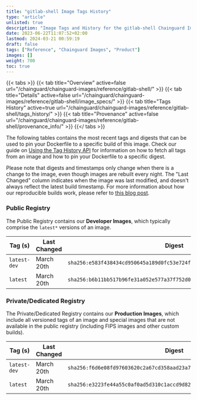 ```yaml
---
title: "gitlab-shell Image Tags History"
type: "article"
unlisted: true
description: "Image Tags and History for the gitlab-shell Chainguard Image"
date: 2023-06-22T11:07:52+02:00
lastmod: 2024-03-21 00:59:19
draft: false
tags: ["Reference", "Chainguard Images", "Product"]
images: []
weight: 700
toc: true
---
```


{{< tabs >}}
{{< tab title="Overview" active=false url="/chainguard/chainguard-images/reference/gitlab-shell/" >}}
{{< tab title="Details" active=false url="/chainguard/chainguard-images/reference/gitlab-shell/image_specs/" >}}
{{< tab title="Tags History" active=true url="/chainguard/chainguard-images/reference/gitlab-shell/tags_history/" >}}
{{< tab title="Provenance" active=false url="/chainguard/chainguard-images/reference/gitlab-shell/provenance_info/" >}}
{{</ tabs >}}

The following tables contains the most recent tags and digests that can be used to pin your Dockerfile to a specific build of this image. Check our guide on [Using the Tag History API](/chainguard/chainguard-images/using-the-tag-history-api/) for information on how to fetch all tags from an image and how to pin your Dockerfile to a specific digest.

Please note that digests and timestamps only change when there is a change to the image, even though images are rebuilt every night. The "Last Changed" column indicates when the image was last modified, and doesn't always reflect the latest build timestamp. For more information about how our reproducible builds work, please refer to [this blog post](https://www.chainguard.dev/unchained/reproducing-chainguards-reproducible-image-builds).

### Public Registry
The Public Registry contains our **Developer Images**, which typically comprise the `latest*` versions of an image.

| Tag (s)       | Last Changed | Digest                                                                    |
|---------------|--------------|---------------------------------------------------------------------------|
|  `latest-dev` | March 20th   | `sha256:e583f438434cd950645a189d0fc53e724f05fa9b828901b14e4c2706b7ddd4a1` |
|  `latest`     | March 20th   | `sha256:b6b11bb517b96fe31a052e577a37f752d01c7cbe26a94f6d261bb8d69425b095` |


### Private/Dedicated Registry
The Private/Dedicated Registry contains our **Production Images**, which include all versioned tags of an image and special images that are not available in the public registry (including FIPS images and other custom builds).

| Tag (s)       | Last Changed | Digest                                                                    |
|---------------|--------------|---------------------------------------------------------------------------|
|  `latest-dev` | March 20th   | `sha256:f6d6e08fd97603620c2a67cd358aad23a71d31ca85d957c3114e809a68175b16` |
|  `latest`     | March 20th   | `sha256:e3223fe44a55c0af0ad5d310c1accd9d82ffb80705114bf43cbf7e0a5170236f` |

